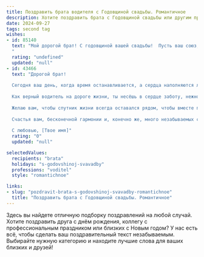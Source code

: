 ```yaml
---
title: Поздравить брата водителя с Годовщиной свадьбы. Романтичное
description: Хотите поздравить брата с Годовщиной свадьбы или другим праздником? Наш ИИ создаст незабываемое поздравление, а вы обязательно выделитесь среди других.  
date: 2024-09-27
tags: second tag
wishes:
- id: 85140
  text: "Мой дорогой брат! С годовщиной вашей свадьбы!  Пусть ваш союз, как надежный автомобиль, преодолеет любые преграды,  пройдя все жизненные дороги,  всегда оставаясь крепким,  комфортным и полным любви. Желаю вам  многих счастливых километров совместной жизни,  спокойных путешествий и  нескончаемого романтического бензина в вашем общем баке!
  "
  rating: "undefined"
  updated: "null"
- id: 43466
  text: "Дорогой брат!
  
  Сегодня ваш день, когда время останавливается, а сердца наполняются любовью и теплом! С годовщиной вашей свадьбы!
  
  Как верный водитель на дороге жизни, ты несёшь в сердце заботу, нежность и поддержку, и это делает ваш путь поистине особенным. Пусть каждый новый поворот будет сопровождаться только счастливыми моментами, а за каждым горизонтом вас ждут только светлые перспективы.
  
  Желаю вам, чтобы спутник жизни всегда оставался рядом, чтобы вместе преодолевать все преграды, радоваться каждому дню и поддерживать друг друга в любых обстоятельствах. Пусть любовь будет вашим навигатором, guiding you to the most beautiful destinations!
  
  Счастья вам, бесконечной гармонии и, конечно же, много незабываемых совместных путешествий!
  
  С любовью, [Твое имя]"
  rating: "0"
  updated: "null"

selectedValues:
  recipients: "brata"
  holidays: "s-godovshinoj-svavadby"
  professions: "voditel"
  style: "romantichnoe"

links:
- slug: "pozdravit-brata-s-godovshinoj-svavadby-romantichnoe"
  title: "Поздравить брата с Годовщиной свадьбы. Романтичное"
---
```


Здесь вы найдете отличную подборку поздравлений на любой случай. 
Хотите поздравить друга с днём рождения, коллегу с профессиональным праздником или близких с Новым годом? У нас есть всё, чтобы сделать ваш поздравительный текст незабываемым. Выбирайте нужную категорию и находите лучшие слова для ваших близких и друзей!
